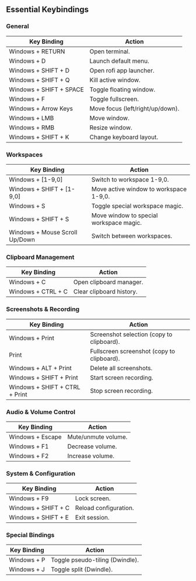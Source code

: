 ## **Essential Keybindings**

### **General**
| Key Binding                      | Action                                     |
|-----------------------------------|--------------------------------------------|
| Windows + RETURN                 | Open terminal.                            |
| Windows + D                      | Launch default menu.                      |
| Windows + SHIFT + D              | Open rofi app launcher.                   |
| Windows + SHIFT + Q              | Kill active window.                       |
| Windows + SHIFT + SPACE          | Toggle floating window.                   |
| Windows + F                      | Toggle fullscreen.                        |
| Windows + Arrow Keys             | Move focus (left/right/up/down).          |
| Windows + LMB                    | Move window.                              |
| Windows + RMB                    | Resize window.                            |
| Windows + SHIFT + K               | Change keyboard layout.                   |

### **Workspaces**
| Key Binding                      | Action                                     |
|-----------------------------------|--------------------------------------------|
| Windows + [1-9,0]                 | Switch to workspace 1-9,0.                |
| Windows + SHIFT + [1-9,0]         | Move active window to workspace 1-9,0.    |
| Windows + S                       | Toggle special workspace magic.           |
| Windows + SHIFT + S               | Move window to special workspace magic.   |
| Windows + Mouse Scroll Up/Down    | Switch between workspaces.                |

### **Clipboard Management**
| Key Binding                      | Action                                     |
|-----------------------------------|--------------------------------------------|
| Windows + C                       | Open clipboard manager.                   |
| Windows + CTRL + C                | Clear clipboard history.                  |

### **Screenshots & Recording**
| Key Binding                      | Action                                     |
|-----------------------------------|--------------------------------------------|
| Windows + Print                   | Screenshot selection (copy to clipboard). |
| Print                             | Fullscreen screenshot (copy to clipboard).|
| Windows + ALT + Print             | Delete all screenshots.                   |
| Windows + SHIFT + Print           | Start screen recording.                   |
| Windows + SHIFT + CTRL + Print    | Stop screen recording.                    |

### **Audio & Volume Control**
| Key Binding                      | Action                                     |
|-----------------------------------|--------------------------------------------|
| Windows + Escape                  | Mute/unmute volume.                       |
| Windows + F1                      | Decrease volume.                          |
| Windows + F2                      | Increase volume.                          |

### **System & Configuration**
| Key Binding                      | Action                                     |
|-----------------------------------|--------------------------------------------|
| Windows + F9                      | Lock screen.                              |
| Windows + SHIFT + C               | Reload configuration.                     |
| Windows + SHIFT + E               | Exit session.                             |

### **Special Bindings**
| Key Binding                      | Action                                     |
|-----------------------------------|--------------------------------------------|
| Windows + P                       | Toggle pseudo-tiling (Dwindle).           |
| Windows + J                       | Toggle split (Dwindle).                   |